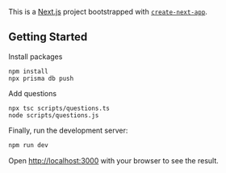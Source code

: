 This is a [Next.js](https://nextjs.org/) project bootstrapped with [`create-next-app`](https://github.com/vercel/next.js/tree/canary/packages/create-next-app).

## Getting Started

Install packages
```
npm install
npx prisma db push
```

Add questions
```
npx tsc scripts/questions.ts
node scripts/questions.js  
```

Finally, run the development server:

```bash
npm run dev
```

Open [http://localhost:3000](http://localhost:3000) with your browser to see the result.
